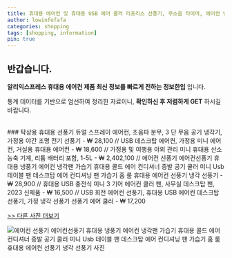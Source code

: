 ```yaml
---
title: 휴대용 에어컨 및 휴대용 USB 에어 쿨러 리프리스 선풍기, 무소음 타이머, 에어컨 냉각 팬, 가습기 컨디셔닝 팬, 6 단 속도 
author: lowinfofafa
categories: shopping
tags: [shopping, information]
pin: true
---
```


## 반갑습니다. 

**알리익스프레스 휴대용 에어컨 제품 최신 정보를 빠르게 전하는 정보한입** 입니다.

통계 데이터를 기반으로 엄선하여 정리한 자료이니, **확인하신 후 저렴하게 GET** 하시길 바랍니다.

<br >
### 탁상용 휴대용 선풍기 듀얼 스프레이 에어컨, 초음파 분무, 3 단 무음 공기 냉각기, 가정용 야간 조명 전기 선풍기  - ₩ 28,100 // USB 데스크탑 에어컨, 가정용 미니 에어컨, 거실용 휴대용 에어컨  - ₩ 18,600 // 가정용 및 여행용 야외 관리 미니 휴대용 산소 농축 기계, 리튬 배터리 포함, 1-5L  - ₩ 2,402,100 // 에어컨 선풍기 에어컨선풍기 휴대용 냉풍기 에어컨 냉각팬 가습기 휴대용 콜드 에어 컨디셔너 증발 공기 쿨러 미니 Usb 테이블 팬 데스크탑 에어 컨디셔닝 팬 가습기 홈 룸 휴대용 에어컨 선풍기 냉각 선풍기  - ₩ 28,900 // 휴대용 USB 충전식 미니 3 기어 에어컨 쿨러 팬, 사무실 데스크탑 팬, 2023 신제품  - ₩ 16,500 // USB 회전 에어컨 선풍기, 휴대용 USB 에어컨 데스크탑 선풍기, 가정 냉각 선풍기 선풍기 에어 쿨러  - ₩ 17,200

[>> 다른 사진 더보기](https://alongwithus.com/휴대용에어컨-2730)

![에어컨 선풍기 에어컨선풍기 휴대용 냉풍기 에어컨 냉각팬 가습기 휴대용 콜드 에어 컨디셔너 증발 공기 쿨러 미니 Usb 테이블 팬 데스크탑 에어 컨디셔닝 팬 가습기 홈 룸 휴대용 에어컨 선풍기 냉각 선풍기  사진](https://ae04.alicdn.com/kf/Sd0bbb9f93dce4263b8f088d312f95636m/Portable-Cold-Air-Conditioner-Evaporative-Air-Cooler-Mini-Usb-Table-Fan-Desktop-Air-Conditioning-Fan-Humidifier.jpg)
                        